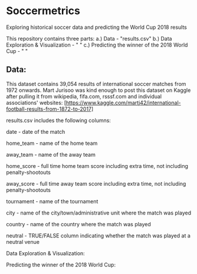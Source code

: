 # Soccermetrics
Exploring historical soccer data and predicting the World Cup 2018 results

This repository contains three parts:
a.) Data - "results.csv"
b.) Data Exploration & Visualization - " "
c.) Predicting the winner of the 2018 World Cup - " "

## Data:
This dataset contains 39,054 results of international soccer matches from 1972 onwards. 
Mart Jurisoo was kind enough to post this dataset on Kaggle after pulling it from wikipedia, fifa.com, rsssf.com and individual associations' websites: [https://www.kaggle.com/martj42/international-football-results-from-1872-to-2017] 

results.csv includes the following columns:

date - date of the match

home_team - name of the home team

away_team - name of the away team

home_score - full time home team score including extra time, not including penalty-shootouts

away_score - full time away team score including extra time, not including penalty-shootouts

tournament - name of the tournament

city - name of the city/town/administrative unit where the match was played

country - name of the country where the match was played

neutral - TRUE/FALSE column indicating whether the match was played at a neutral venue


Data Exploration & Visualization:

Predicting the winner of the 2018 World Cup:
